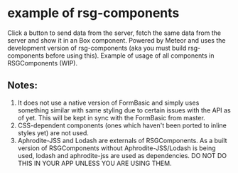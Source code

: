 # example of rsg-components
Click a button to send data from the server, fetch the same data from the server and show it in an Box component. Powered by Meteor and uses the development version of rsg-components (aka you must build rsg-components before using this). Example of usage of all components in RSGComponents (WIP).

## Notes:
1. It does not use a native version of FormBasic and simply uses something similar with same styling due to certain issues with the API as of yet. This will be kept in sync with the FormBasic from master.
2. CSS-dependent components (ones which haven't been ported to inline styles yet) are not used.
3. Aphrodite-JSS and Lodash are externals of RSGComponents. As a built version of RSGComponents without Aphrodite-JSS/Lodash is being used, lodash and aphrodite-jss are used as dependencies. DO NOT DO THIS IN YOUR APP UNLESS YOU ARE USING THEM.
